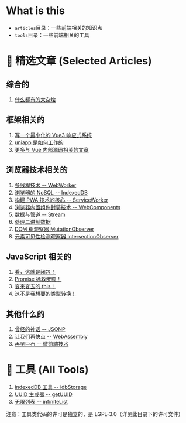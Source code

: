 # What is this

- `articles`目录：一些前端相关的知识点
- `tools`目录：一些前端相关的工具

# 🤪 精选文章 (Selected Articles)

## 综合的

1. [什么都有的大杂烩](./essence.md)

## 框架相关的

1. [写一个最小化的 Vue3 响应式系统](./articles/%E6%B7%B1%E5%85%A5%E5%89%8D%E7%AB%AF%E6%A1%86%E6%9E%B6/Vue3/%E5%93%8D%E5%BA%94%E5%BC%8F%E7%B3%BB%E7%BB%9F%E4%B8%8E%E4%BE%9D%E8%B5%96%E6%94%B6%E9%9B%86/index.md)
2. [uniapp 是如何工作的](./articles/uniapp%E5%9F%BA%E6%9C%AC%E6%80%9D%E6%83%B3/index.md)
3. [更多与 Vue 内部源码相关的文章](https://github.com/Vladimirirr/HowVueWorksSealeded)

## 浏览器技术相关的

1. [多线程技术 -- WebWorker](./articles/%E6%B5%8F%E8%A7%88%E5%99%A8%E6%8A%80%E6%9C%AF/WebWorker/index.md)
2. [浏览器的 NoSQL -- IndexedDB](./articles/%E6%B5%8F%E8%A7%88%E5%99%A8%E6%8A%80%E6%9C%AF/IndexedDB/index.md)
3. [构建 PWA 技术的核心 -- ServiceWorker](./articles/%E6%B5%8F%E8%A7%88%E5%99%A8%E6%8A%80%E6%9C%AF/ServiceWorker/index.md)
4. [浏览器内置组件封装技术 -- WebComponents](./articles/%E6%B5%8F%E8%A7%88%E5%99%A8%E6%8A%80%E6%9C%AF/WebComponents/index.md)
5. [数据与管道 -- Stream](./articles/%E6%B5%8F%E8%A7%88%E5%99%A8%E6%8A%80%E6%9C%AF/Stream/index.md)
6. [处理二进制数据](./articles/%E6%B5%8F%E8%A7%88%E5%99%A8%E6%8A%80%E6%9C%AF/HandleBinary/index.md)
7. [DOM 树观察器 MutationObserver](./articles/%E6%B5%8F%E8%A7%88%E5%99%A8%E6%8A%80%E6%9C%AF/MutationObserver.md)
8. [元素可见性检测观察器 IntersectionObserver](./articles/%E6%B5%8F%E8%A7%88%E5%99%A8%E6%8A%80%E6%9C%AF/IntersectionObserver.md)

## JavaScript 相关的

1. [看，这就是闭包！](./articles/JavaScript%E7%9B%B8%E5%85%B3/%E9%97%AD%E5%8C%85/index.md)
2. [Promise 拯救嵌套！](./articles/JavaScript%E7%9B%B8%E5%85%B3/Promise/index.md)
3. [变来变去的 this！](./articles/JavaScript%E7%9B%B8%E5%85%B3/%E5%85%B3%E9%94%AE%E8%AF%8Dthis/index.md)
4. [这不是我想要的类型转换！](./articles/JavaScript%E7%9B%B8%E5%85%B3/%E7%B1%BB%E5%9E%8B%E8%BD%AC%E6%8D%A2/index.md)

## 其他什么的

1. [曾经的神话 -- JSONP](./articles/%E6%B5%8F%E8%A7%88%E5%99%A8%E6%8A%80%E6%9C%AF/JSONP.md)
2. [让我们再快点 -- WebAssembly](./articles/WebAssembly/index.md)
3. [再见巨石 -- 微前端技术](./articles/%E5%BE%AE%E5%89%8D%E7%AB%AF/index.md)

# 🐂 工具 (All Tools)

1. [indexedDB 工具 -- idbStorage](./tools/idbStorage/)
2. [UUID 生成器 -- getUUID](./tools/getUUID/)
3. [无限列表 -- infiniteList](./tools/infiniteList/)

注意：工具类代码的许可是独立的，是 LGPL-3.0（详见此目录下的许可文件）

